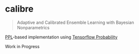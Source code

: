 # calibre

> Adaptive and Calibrated Ensemble Learning with Bayesian Nonparametrics

[PPL](https://en.wikipedia.org/wiki/Probabilistic_programming_language)-based implementation using [Tensorflow Probability](https://github.com/tensorflow/probability)

Work in Progress
